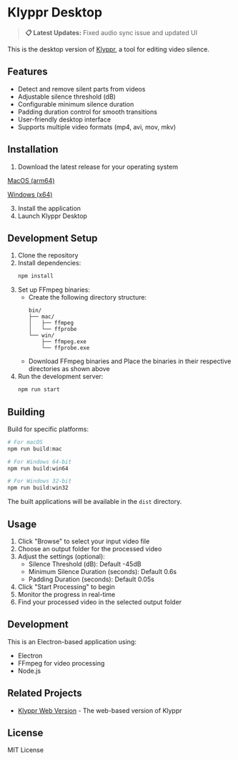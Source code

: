 # Klyppr Desktop

> **📋 Latest Updates:** Fixed audio sync issue and updated UI

This is the desktop version of [Klyppr](https://github.com/muzafferkadir/klyppr), a tool for editing video silence.

## Features

- Detect and remove silent parts from videos
- Adjustable silence threshold (dB)
- Configurable minimum silence duration
- Padding duration control for smooth transitions
- User-friendly desktop interface
- Supports multiple video formats (mp4, avi, mov, mkv)

## Installation

1. Download the latest release for your operating system

[MacOS (arm64)](https://github.com/muzafferkadir/klyppr-desktop/releases/download/v0.1.0/Klyppr-1.1.0-arm64.dmg)

[Windows (x64)](https://github.com/muzafferkadir/klyppr-desktop/releases/download/v1.1.0/Klyppr-Portable-x64.exe)

3. Install the application
4. Launch Klyppr Desktop

## Development Setup

1. Clone the repository
2. Install dependencies:
   ```bash
   npm install
   ```
3. Set up FFmpeg binaries:
   - Create the following directory structure:
     ```
     bin/
     ├── mac/
     │   ├── ffmpeg
     │   └── ffprobe
     └── win/
         ├── ffmpeg.exe
         └── ffprobe.exe
     ```
   - Download FFmpeg binaries and Place the binaries in their respective directories as shown above
4. Run the development server:
   ```bash
   npm run start
   ```

## Building

Build for specific platforms:

```bash
# For macOS
npm run build:mac

# For Windows 64-bit
npm run build:win64

# For Windows 32-bit
npm run build:win32
```

The built applications will be available in the `dist` directory.

## Usage

1. Click "Browse" to select your input video file
2. Choose an output folder for the processed video
3. Adjust the settings (optional):
   - Silence Threshold (dB): Default -45dB
   - Minimum Silence Duration (seconds): Default 0.6s
   - Padding Duration (seconds): Default 0.05s
4. Click "Start Processing" to begin
5. Monitor the progress in real-time
6. Find your processed video in the selected output folder

## Development

This is an Electron-based application using:
- Electron
- FFmpeg for video processing
- Node.js

## Related Projects

- [Klyppr Web Version](https://github.com/muzafferkadir/klyppr) - The web-based version of Klyppr

## License

MIT License 
